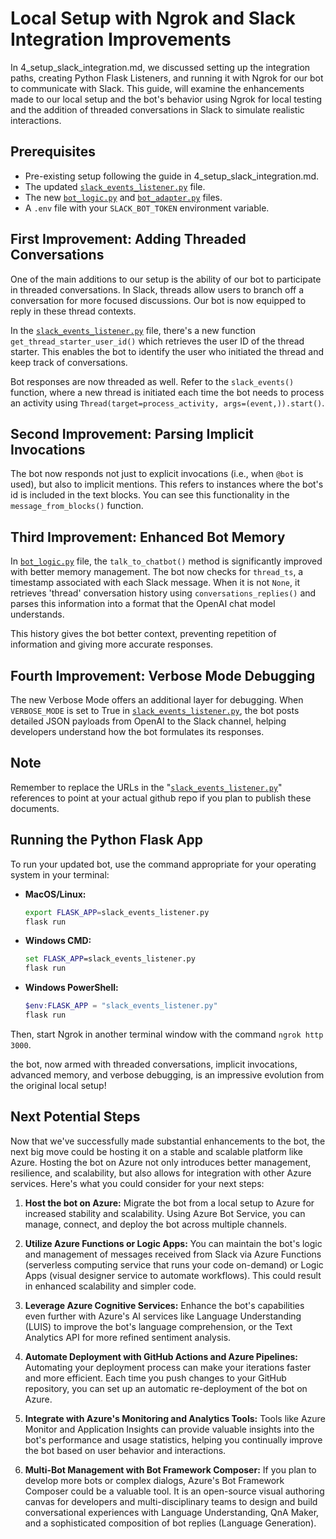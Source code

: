 # Local Setup with Ngrok and Slack Integration Improvements

In 4_setup_slack_integration.md, we discussed setting up the integration paths, creating Python Flask Listeners, and running it with Ngrok for our bot to communicate with Slack. This guide, will examine the enhancements made to our local setup and the bot's behavior using Ngrok for local testing and the addition of threaded conversations in Slack to simulate realistic interactions.

## Prerequisites

- Pre-existing setup following the guide in 4_setup_slack_integration.md.
- The updated [`slack_events_listener.py`](https://github.com/tillo13/microsoft_bot_framework/blob/main/INTEGRATIONS/SLACK/slack_events_listener.py) file.
- The new [`bot_logic.py`](https://github.com/tillo13/microsoft_bot_framework/blob/main/INTEGRATIONS/SLACK/bot_logic.py) and [`bot_adapter.py`](https://github.com/tillo13/microsoft_bot_framework/blob/main/INTEGRATIONS/SLACK/bot_adapter.py) files.
- A `.env` file with your `SLACK_BOT_TOKEN` environment variable.

## First Improvement: Adding Threaded Conversations

One of the main additions to our setup is the ability of our bot to participate in threaded conversations. In Slack, threads allow users to branch off a conversation for more focused discussions. Our bot is now equipped to reply in these thread contexts.

In the [`slack_events_listener.py`](https://github.com/tillo13/microsoft_bot_framework/blob/main/INTEGRATIONS/SLACK/slack_events_listener.py) file, there's a new function `get_thread_starter_user_id()` which retrieves the user ID of the thread starter. This enables the bot to identify the user who initiated the thread and keep track of conversations.

Bot responses are now threaded as well. Refer to the `slack_events()` function, where a new thread is initiated each time the bot needs to process an activity using `Thread(target=process_activity, args=(event,)).start()`.

## Second Improvement: Parsing Implicit Invocations

The bot now responds not just to explicit invocations (i.e., when `@bot` is used), but also to implicit mentions. This refers to instances where the bot's id is included in the text blocks. You can see this functionality in the `message_from_blocks()` function.

## Third Improvement: Enhanced Bot Memory

In [`bot_logic.py`](https://github.com/tillo13/microsoft_bot_framework/blob/main/INTEGRATIONS/SLACK/bot_logic.py) file, the `talk_to_chatbot()` method is significantly improved with better memory management. The bot now checks for `thread_ts`, a timestamp associated with each Slack message. When it is not `None`, it retrieves 'thread' conversation history using `conversations_replies()` and parses this information into a format that the OpenAI chat model understands.

This history gives the bot better context, preventing repetition of information and giving more accurate responses. 

## Fourth Improvement: Verbose Mode Debugging

The new Verbose Mode offers an additional layer for debugging. When `VERBOSE_MODE` is set to True in [`slack_events_listener.py`](https://github.com/tillo13/microsoft_bot_framework/blob/main/INTEGRATIONS/SLACK/slack_events_listener.py), the bot posts detailed JSON payloads from OpenAI to the Slack channel, helping developers understand how the bot formulates its responses.

## Note

Remember to replace the URLs in the "[`slack_events_listener.py`](https://github.com/tillo13/microsoft_bot_framework/blob/main/INTEGRATIONS/SLACK/slack_events_listener.py)" references to point at your actual github repo if you plan to publish these documents.

## Running the Python Flask App

To run your updated bot, use the command appropriate for your operating system in your terminal:

- **MacOS/Linux:**
    ```bash
    export FLASK_APP=slack_events_listener.py
    flask run
    ```
- **Windows CMD:**
    ```cmd
    set FLASK_APP=slack_events_listener.py
    flask run
    ```
- **Windows PowerShell:**
    ```powershell
    $env:FLASK_APP = "slack_events_listener.py"
    flask run
    ```
Then, start Ngrok in another terminal window with the command `ngrok http 3000`.

the bot, now armed with threaded conversations, implicit invocations, advanced memory, and verbose debugging, is an impressive evolution from the original local setup!

## Next Potential Steps

Now that we've successfully made substantial enhancements to the bot, the next big move could be hosting it on a stable and scalable platform like Azure. Hosting the bot on Azure not only introduces better management, resilience, and scalability, but also allows for integration with other Azure services. Here's what you could consider for your next steps:

1. **Host the bot on Azure:** Migrate the bot from a local setup to Azure for increased stability and scalability. Using Azure Bot Service, you can manage, connect, and deploy the bot across multiple channels. 

2. **Utilize Azure Functions or Logic Apps:** You can maintain the bot's logic and management of messages received from Slack via Azure Functions (serverless computing service that runs your code on-demand) or Logic Apps (visual designer service to automate workflows). This could result in enhanced scalability and simpler code.

3. **Leverage Azure Cognitive Services:** Enhance the bot's capabilities even further with Azure's AI services like Language Understanding (LUIS) to improve the bot's language comprehension, or the Text Analytics API for more refined sentiment analysis. 

4. **Automate Deployment with GitHub Actions and Azure Pipelines:** Automating your deployment process can make your iterations faster and more efficient. Each time you push changes to your GitHub repository, you can set up an automatic re-deployment of the bot on Azure.

5. **Integrate with Azure's Monitoring and Analytics Tools:** Tools like Azure Monitor and Application Insights can provide valuable insights into the bot's performance and usage statistics, helping you continually improve the bot based on user behavior and interactions.

6. **Multi-Bot Management with Bot Framework Composer:** If you plan to develop more bots or complex dialogs, Azure's Bot Framework Composer could be a valuable tool. It is an open-source visual authoring canvas for developers and multi-disciplinary teams to design and build conversational experiences with Language Understanding, QnA Maker, and a sophisticated composition of bot replies (Language Generation).